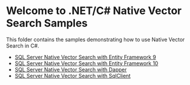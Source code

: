 # Welcome to .NET/C# Native Vector Search Samples

This folder contains the samples demonstrating how to use Native Vector Search in C#.

- [SQL Server Native Vector Search with Entity Framework 9](./EF-Core-9/README.md)
- [SQL Server Native Vector Search with Entity Framework 10](./EF-Core-10/README.md)
- [SQL Server Native Vector Search with Dapper](./Dapper/README.md)
- [SQL Server Native Vector Search with SqlClient](./SqlClient/README.md)
